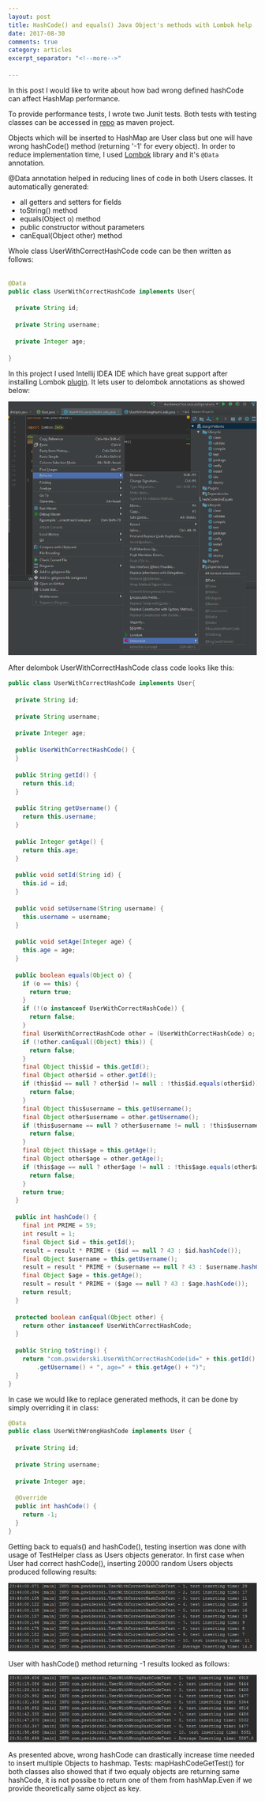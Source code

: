 ```yaml
---
layout: post
title: HashCode() and equals() Java Object's methods with Lombok help
date: 2017-08-30
comments: true
category: articles
excerpt_separator: "<!--more-->"

---
```

In this post I would like to write about how bad wrong defined hashCode can affect HashMap performance.


<!--more-->


To provide performance tests, I wrote two Junit tests. Both tests with testing classes can be accessed in [repo](https://github.com/Pszemo230/JavaExercises/tree/master/hashCodeAndEquals) as maven project.

Objects which will be inserted to HashMap are User class but one will have wrong hashCode() method (returning '-1' for every object).
In order to reduce implementation time, I used [Lombok](https://projectlombok.org/) library and it's `@Data` annotation.


@Data annotation helped in reducing lines of code in both Users classes. It automatically generated:
- all getters and setters for fields
- toString() method
- equals(Object o) method
- public constructor without parameters
- canEqual(Object other) method


Whole class UserWithCorrectHashCode code can be then written as follows:
```java

@Data
public class UserWithCorrectHashCode implements User{

  private String id;

  private String username;

  private Integer age;

}
```

In this project I used Intellij IDEA IDE which have great support after installing Lombok [plugin](https://plugins.jetbrains.com/plugin/6317-lombok-plugin).
It lets user to delombok annotations as showed below:

![Lombok plugin options](/assets/2017-08-30-HashCode-and-Equals-in-Java-and-Lombok/delombok.png?raw=true "Lombok plugin options")


After delombok UserWithCorrectHashCode class code looks like this:


```java
public class UserWithCorrectHashCode implements User{

  private String id;

  private String username;

  private Integer age;

  public UserWithCorrectHashCode() {
  }

  public String getId() {
    return this.id;
  }

  public String getUsername() {
    return this.username;
  }

  public Integer getAge() {
    return this.age;
  }

  public void setId(String id) {
    this.id = id;
  }

  public void setUsername(String username) {
    this.username = username;
  }

  public void setAge(Integer age) {
    this.age = age;
  }

  public boolean equals(Object o) {
    if (o == this) {
      return true;
    }
    if (!(o instanceof UserWithCorrectHashCode)) {
      return false;
    }
    final UserWithCorrectHashCode other = (UserWithCorrectHashCode) o;
    if (!other.canEqual((Object) this)) {
      return false;
    }
    final Object this$id = this.getId();
    final Object other$id = other.getId();
    if (this$id == null ? other$id != null : !this$id.equals(other$id)) {
      return false;
    }
    final Object this$username = this.getUsername();
    final Object other$username = other.getUsername();
    if (this$username == null ? other$username != null : !this$username.equals(other$username)) {
      return false;
    }
    final Object this$age = this.getAge();
    final Object other$age = other.getAge();
    if (this$age == null ? other$age != null : !this$age.equals(other$age)) {
      return false;
    }
    return true;
  }

  public int hashCode() {
    final int PRIME = 59;
    int result = 1;
    final Object $id = this.getId();
    result = result * PRIME + ($id == null ? 43 : $id.hashCode());
    final Object $username = this.getUsername();
    result = result * PRIME + ($username == null ? 43 : $username.hashCode());
    final Object $age = this.getAge();
    result = result * PRIME + ($age == null ? 43 : $age.hashCode());
    return result;
  }

  protected boolean canEqual(Object other) {
    return other instanceof UserWithCorrectHashCode;
  }

  public String toString() {
    return "com.pswiderski.UserWithCorrectHashCode(id=" + this.getId() + ", username=" + this
        .getUsername() + ", age=" + this.getAge() + ")";
  }
}

```

In case we would like to replace generated methods, it can be done by simply overriding it in class:


```java
@Data
public class UserWithWrongHashCode implements User {

  private String id;

  private String username;

  private Integer age;

  @Override
  public int hashCode() {
    return -1;
  }
}
```

Getting back to equals() and hashCode(), testing insertion was done with usage of TestHelper class as Users objects generator.
In first case when User had correct hashCode(), inserting 20000 random Users objects produced following results:


![Users with correct hashCode insert test](/assets/2017-08-30-HashCode-and-Equals-in-Java-and-Lombok/usersWithCorrectHashCodeInsertionTest.PNG?raw=true "Users with correct hashCode insert test")


User with hashCode() method returning -1 results looked as follows:


![Users with wrong hashCode insert test](/assets/2017-08-30-HashCode-and-Equals-in-Java-and-Lombok/usersWithWrongHashCodeInsertionTest.PNG?raw=true "Users with wrong hashCode insert test")


As presented above, wrong hashCode can drastically increase time needed to insert multiple Objects to hashmap. 
Tests: mapHashCodeGetTest() for both classes also showed that if two equaly objects are returning same hashCode, it is not possibe to return one of them from hashMap.Even if we provide theoretically same object as key.